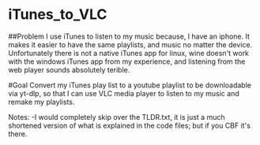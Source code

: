 # iTunes_to_VLC

##Problem
I use iTunes to listen to my music because, I have an iphone. It makes it easier to have the same playlists, and music no matter the device. Unfortunately there is not a native iTunes app for linux, wine doesn't work with the windows iTunes app from my experience, and listening from the web player sounds absolutely terible. 

#Goal
Convert my iTunes play list to a youtube playlist to be downloadable via yt-dlp, so that I can use VLC media player to listen to my music and remake my playlists.

Notes: 
  -I would completely skip over the TLDR.txt, it is just a much shortened version of what is explained in the code files; but if you CBF it's there.
